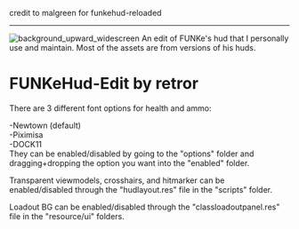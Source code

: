 credit to malgreen for funkehud-reloaded
_______________________________________
![background_upward_widescreen](https://github.com/retror69/FUNKeHud-Edit/assets/136416237/ab4a443e-3818-4354-81fc-5a179200994f)
An edit of FUNKe's hud that I personally use and maintain. Most of the assets are from versions of his huds. 

# FUNKeHud-Edit by retror
There are 3 different font options for health and ammo:
  
-Newtown (default)  
-Piximisa  
-DOCK11  
They can be enabled/disabled by going to the "options" folder and dragging+dropping the option you want into the "enabled" folder.

Transparent viewmodels, crosshairs, and hitmarker can be enabled/disabled through the "hudlayout.res" file in the "scripts" folder.

Loadout BG can be enabled/disabled through the "classloadoutpanel.res" file in the "resource/ui" folders.

